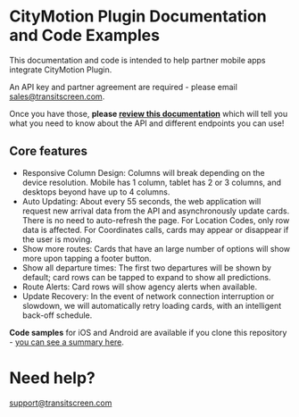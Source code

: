 # CityMotion Plugin Documentation and Code Examples

This documentation and code is intended to help partner mobile apps integrate CityMotion Plugin. 

An API key and partner agreement are required - please email sales@transitscreen.com.

Once you have those, **please [review this documentation](https://github.com/TransitScreen/CityMotion-Webview/blob/master/api-documentation/citymotion-web-api-documentation.md)** which will tell you what you need to know about the API and different endpoints you can use!

## Core features

- Responsive Column Design: Columns will break depending on the device resolution. Mobile has 1 column, tablet has 2 or 3 columns, and desktops beyond have up to 4 columns.
- Auto Updating: About every 55 seconds, the web application will request new arrival data from the API and asynchronously update cards. There is no need to auto-refresh the page.  For Location Codes, only row data is affected.  For Coordinates calls, cards may appear or disappear if the user is moving.
- Show more routes: Cards that have an large number of options will show more upon tapping a footer button. 
- Show all departure times: The first two departures will be shown by default; card rows can be tapped to expand to show all predictions.
- Route Alerts: Card rows will show agency alerts when available.
- Update Recovery: In the event of network connection interruption or slowdown, we will automatically retry loading cards, with an intelligent back-off schedule.

**Code samples** for iOS and Android are available if you clone this repository - [you can see a summary here](https://github.com/TransitScreen/CityMotion-Plugin/blob/master/api-documentation/code-samples.md).

# Need help?
support@transitscreen.com 
